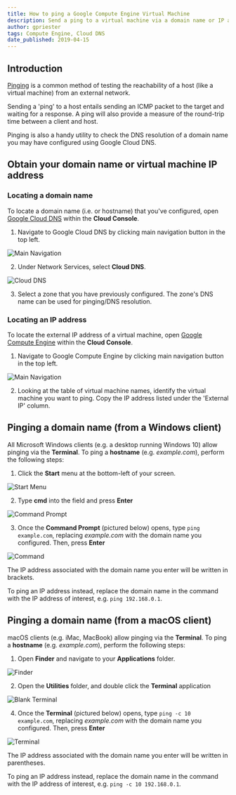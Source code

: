 ```yaml
---
title: How to ping a Google Compute Engine Virtual Machine
description: Send a ping to a virtual machine via a domain name or IP address.
author: gpriester
tags: Compute Engine, Cloud DNS
date_published: 2019-04-15
---
```


## Introduction

[Pinging](https://en.wikipedia.org/wiki/Ping_(networking_utility)) is a common method of testing the reachability of a host (like a virtual machine) from an external network.

Sending a 'ping' to a host entails sending an ICMP packet to the target and waiting for a response.  A ping will also provide a measure of the round-trip time between a client and host.

Pinging is also a handy utility to check the DNS resolution of a domain name you may have configured using Google Cloud DNS.

## Obtain your domain name or virtual machine IP address

### Locating a domain name

To locate a domain name (i.e. or hostname) that you've configured, open [Google Cloud DNS](https://console.cloud.google.com/net-services/dns/zones) within the **Cloud Console**.

1.  Navigate to Google Cloud DNS by clicking main navigation button in the top left.

![Main Navigation](console_nav.png)

2.  Under Network Services, select **Cloud DNS**.

![Cloud DNS](cloud_dns.png)

3.  Select a zone that you have previously configured.  The zone's DNS name can be used for pinging/DNS resolution.

### Locating an IP address

To locate the external IP address of a virtual machine, open [Google Compute Engine](https://console.cloud.google.com/compute/instances) within the **Cloud Console**.

1.  Navigate to Google Compute Engine by clicking main navigation button in the top left.

![Main Navigation](console_nav.png)

2.  Looking at the table of virtual machine names, identify the virtual machine you want to ping.  Copy the IP address listed under the 'External IP' column.

## Pinging a domain name (from a Windows client)

All Microsoft Windows clients (e.g. a desktop running Windows 10) allow pinging via the **Terminal**.  To ping a **hostname** (e.g. *example.com*), perform the following steps:

1.  Click the **Start** menu at the bottom-left of your screen.

![Start Menu](windows_start.png)

2.  Type **cmd** into the field and press **Enter**

![Command Prompt](windows_prompt.png)

3.  Once the **Command Prompt** (pictured below) opens, type `ping example.com`, replacing *example.com* with the domain name you configured.  Then, press **Enter**

![Command](windows_cmd.png)

The IP address associated with the domain name you enter will be written in brackets.

To ping an IP address instead, replace the domain name in the command with the IP address of interest, e.g. `ping 192.168.0.1`.

## Pinging a domain name (from a macOS client)

macOS clients (e.g. iMac, MacBook) allow pinging via the **Terminal**.  To ping a **hostname** (e.g. *example.com*), perform the following steps:

1.  Open **Finder** and navigate to your **Applications** folder.

![Finder](mac_finder.png)

2.  Open the **Utilities** folder, and double click the **Terminal** application

![Blank Terminal](mac_terminal_blank.png)

4.  Once the **Terminal** (pictured below) opens, type `ping -c 10 example.com`, replacing *example.com* with the domain name you configured.  Then, press **Enter**

![Terminal](mac_terminal_example.png)

The IP address associated with the domain name you enter will be written in parentheses.

To ping an IP address instead, replace the domain name in the command with the IP address of interest, e.g. `ping -c 10 192.168.0.1`.
